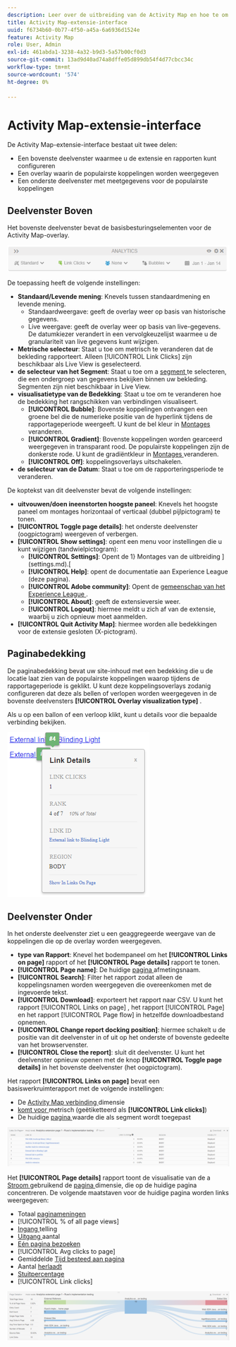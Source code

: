 ```yaml
---
description: Leer over de uitbreiding van de Activity Map en hoe te om zijn interface te navigeren.
title: Activity Map-extensie-interface
uuid: f6734b60-0b77-4f50-a45a-6a6936d1524e
feature: Activity Map
role: User, Admin
exl-id: 461abda1-3238-4a32-b9d3-5a57b00cf0d3
source-git-commit: 13ad9d40ad74a8dffe05d899db54f4d77cbcc34c
workflow-type: tm+mt
source-wordcount: '574'
ht-degree: 0%

---
```


# Activity Map-extensie-interface

De Activity Map-extensie-interface bestaat uit twee delen:

* Een bovenste deelvenster waarmee u de extensie en rapporten kunt configureren
* Een overlay waarin de populairste koppelingen worden weergegeven
* Een onderste deelvenster met meetgegevens voor de populairste koppelingen

## Deelvenster Boven

Het bovenste deelvenster bevat de basisbesturingselementen voor de Activity Map-overlay.

![ Bedekking ](../assets/overlay.png)

De toepassing heeft de volgende instellingen:

* **Standaard/Levende mening**: Knevels tussen standaardmening en levende mening.
   * Standaardweergave: geeft de overlay weer op basis van historische gegevens.
   * Live weergave: geeft de overlay weer op basis van live-gegevens. De datumkiezer verandert in een vervolgkeuzelijst waarmee u de granulariteit van live gegevens kunt wijzigen.
* **Metrische selecteur**: Staat u toe om metrisch te veranderen dat de bekleding rapporteert. Alleen [!UICONTROL Link Clicks] zijn beschikbaar als Live View is geselecteerd.
* **de selecteur van het Segment**: Staat u toe om a [ segment ](/help/components/segmentation/seg-overview.md) te selecteren, die een ondergroep van gegevens bekijken binnen uw bekleding. Segmenten zijn niet beschikbaar in Live View.
* **visualisatietype van de Bedekking**: Staat u toe om te veranderen hoe de bedekking het rangschikken van verbindingen visualiseert.
   * **[!UICONTROL Bubble]**: Bovenste koppelingen ontvangen een groene bel die de numerieke positie van de hyperlink tijdens de rapportageperiode weergeeft. U kunt de bel kleur in [ Montages ](settings.md) veranderen.
   * **[!UICONTROL Gradient]**: Bovenste koppelingen worden gearceerd weergegeven in transparant rood. De populairste koppelingen zijn de donkerste rode. U kunt de gradiëntkleur in [ Montages ](settings.md) veranderen.
   * **[!UICONTROL Off]**: koppelingsoverlays uitschakelen.
* **de selecteur van de Datum**: Staat u toe om de rapporteringsperiode te veranderen.

De koptekst van dit deelvenster bevat de volgende instellingen:

* **uitvouwen/doen ineenstorten hoogste paneel**: Knevels het hoogste paneel om montages horizontaal of verticaal (dubbel pijlpictogram) te tonen.
* **[!UICONTROL Toggle page details]**: het onderste deelvenster (oogpictogram) weergeven of verbergen.
* **[!UICONTROL Show settings]**: opent een menu voor instellingen die u kunt wijzigen (tandwielpictogram):
   * **[!UICONTROL Settings]**: Opent de 1} Montages van de uitbreiding ](settings.md).[
   * **[!UICONTROL Help]**: opent de documentatie aan Experience League (deze pagina).
   * **[!UICONTROL Adobe community]**: Opent de [ gemeenschap van het Experience League ](https://experienceleaguecommunities.adobe.com/).
   * **[!UICONTROL About]**: geeft de extensieversie weer.
   * **[!UICONTROL Logout]**: hiermee meldt u zich af van de extensie, waarbij u zich opnieuw moet aanmelden.
* **[!UICONTROL Quit Activity Map]**: hiermee worden alle bedekkingen voor de extensie gesloten (X-pictogram).

## Paginabedekking

De paginabedekking bevat uw site-inhoud met een bedekking die u de locatie laat zien van de populairste koppelingen waarop tijdens de rapportageperiode is geklikt. U kunt deze koppelingsoverlays zodanig configureren dat deze als bellen of verlopen worden weergegeven in de bovenste deelvensters **[!UICONTROL Overlay visualization type]** .

Als u op een ballon of een verloop klikt, kunt u details voor die bepaalde verbinding bekijken.

![ Bubble van de Verbinding ](../assets/link-bubble.png)

## Deelvenster Onder

In het onderste deelvenster ziet u een geaggregeerde weergave van de koppelingen die op de overlay worden weergegeven.

* **type van Rapport**: Knevel het bodempaneel om het **[!UICONTROL Links on page]** rapport of het **[!UICONTROL Page details]** rapport te tonen.
* **[!UICONTROL Page name]**: De huidige [ pagina ](/help/components/dimensions/page.md) afmetingsnaam.
* **[!UICONTROL Search]**: Filter het rapport zodat alleen de koppelingsnamen worden weergegeven die overeenkomen met de ingevoerde tekst.
* **[!UICONTROL Download]**: exporteert het rapport naar CSV. U kunt het rapport [!UICONTROL Links on page] , het rapport [!UICONTROL Page] en het rapport [!UICONTROL Page flow] in hetzelfde downloadbestand opnemen.
* **[!UICONTROL Change report docking position]**: hiermee schakelt u de positie van dit deelvenster in of uit op het onderste of bovenste gedeelte van het browservenster.
* **[!UICONTROL Close the report]**: sluit dit deelvenster. U kunt het deelvenster opnieuw openen met de knop **[!UICONTROL Toggle page details]** in het bovenste deelvenster (het oogpictogram).

Het rapport **[!UICONTROL Links on page]** bevat een basiswerkruimterapport met de volgende instellingen:

* De [ Activity Map verbinding ](/help/components/dimensions/activity-map-link.md) dimensie
* [ komt voor ](/help/components/metrics/occurrences.md) metrisch (geëtiketteerd als **[!UICONTROL Link clicks]**)
* De huidige [ pagina ](/help/components/dimensions/page.md) waarde die als segment wordt toegepast

![ Verbindingen op paginapaneel ](../assets/links-on-page.png)

Het **[!UICONTROL Page details]** rapport toont de visualisatie van de a [ Stroom ](/help/analyze/analysis-workspace/visualizations/c-flow/flow.md) gebruikend de [ pagina ](/help/components/dimensions/page.md) dimensie, die op de huidige pagina concentreren. De volgende maatstaven voor de huidige pagina worden links weergegeven:

* Totaal [ paginameningen ](/help/components/metrics/page-views.md)
* [!UICONTROL % of all page views]
* [ Ingang ](/help/components/metrics/entries.md) telling
* [ Uitgang ](/help/components/metrics/exits.md) aantal
* [Eén pagina bezoeken](/help/components/metrics/single-page-visits.md)
* [!UICONTROL Avg clicks to page]
* Gemiddelde [ Tijd besteed aan pagina ](/help/components/metrics/time-spent.md)
* Aantal [ herlaadt ](/help/components/metrics/reloads.md)
* [Stuitpercentage](/help/components/metrics/bounce-rate.md)
* [!UICONTROL Link clicks]

![Paginadata](../assets/page-details.png)

